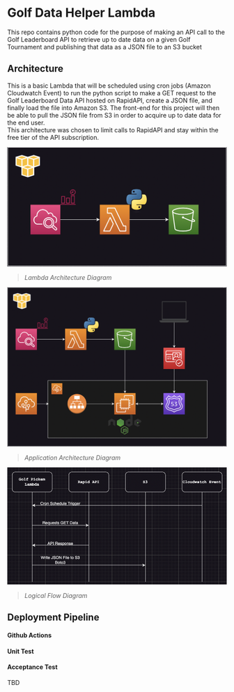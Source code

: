 # Golf Data Helper Lambda

This repo contains python code for the purpose of making an API call to the Golf Leaderboard API to retrieve up to date data on a given Golf Tournament and publishing that data as a JSON file to an S3 bucket 

## Architecture

This is a basic Lambda that will be scheduled using cron jobs (Amazon Cloudwatch Event) to run the python script to make a GET request to the Golf Leaderboard Data API hosted on RapidAPI, create a JSON file, and finally load the file into Amazon S3. The front-end for this project will then be able to pull the JSON file from S3 in order to acquire up to date data for the end user.  
This architecture was chosen to limit calls to RapidAPI and stay within the free tier of the API subscription.

![Architecture Diagram](docs/arch_diagram.png)
> *Lambda Architecture Diagram*

![Application Diagram](docs/app_arch_diagram.png)
> *Application Architecture Diagram*

![Flow Diagram](docs/golfpickem_lambda_flow.png)
> *Logical Flow Diagram*

## Deployment Pipeline

#### Github Actions


#### Unit Test


#### Acceptance Test
TBD
